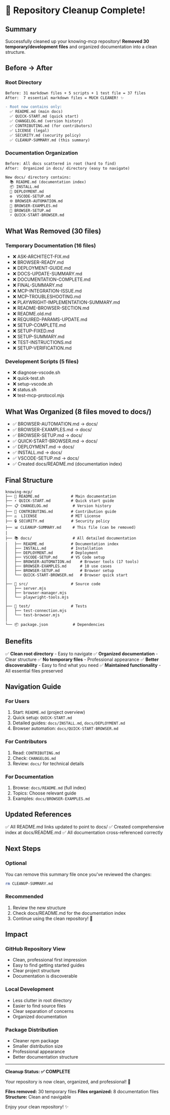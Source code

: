 # 🎉 Repository Cleanup Complete!

## Summary

Successfully cleaned up your knowing-mcp repository! **Removed 30 temporary/development files** and organized documentation into a clean structure.

## Before → After

### Root Directory
```diff
Before: 31 markdown files + 5 scripts + 1 test file = 37 files
After:  7 essential markdown files = MUCH CLEANER! ✨

- Root now contains only:
  ✅ README.md (main docs)
  ✅ QUICK-START.md (quick start)
  ✅ CHANGELOG.md (version history)
  ✅ CONTRIBUTING.md (for contributors)
  ✅ LICENSE (legal)
  ✅ SECURITY.md (security policy)
  ✅ CLEANUP-SUMMARY.md (this summary)
```

### Documentation Organization
```diff
Before: All docs scattered in root (hard to find)
After:  Organized in docs/ directory (easy to navigate)

New docs/ directory contains:
  📚 README.md (documentation index)
  📦 INSTALL.md
  🚀 DEPLOYMENT.md
  ⚙️  VSCODE-SETUP.md
  🌐 BROWSER-AUTOMATION.md
  📖 BROWSER-EXAMPLES.md
  🔧 BROWSER-SETUP.md
  ⚡ QUICK-START-BROWSER.md
```

## What Was Removed (30 files)

### Temporary Documentation (16 files)
- ❌ ASK-ARCHITECT-FIX.md
- ❌ BROWSER-READY.md
- ❌ DEPLOYMENT-GUIDE.md
- ❌ DOCS-UPDATE-SUMMARY.md
- ❌ DOCUMENTATION-COMPLETE.md
- ❌ FINAL-SUMMARY.md
- ❌ MCP-INTEGRATION-ISSUE.md
- ❌ MCP-TROUBLESHOOTING.md
- ❌ PLAYWRIGHT-IMPLEMENTATION-SUMMARY.md
- ❌ README-BROWSER-SECTION.md
- ❌ README.old.md
- ❌ REQUIRED-PARAMS-UPDATE.md
- ❌ SETUP-COMPLETE.md
- ❌ SETUP-FIXED.md
- ❌ SETUP-SUMMARY.md
- ❌ TEST-INSTRUCTIONS.md
- ❌ SETUP-VERIFICATION.md

### Development Scripts (5 files)
- ❌ diagnose-vscode.sh
- ❌ quick-test.sh
- ❌ setup-vscode.sh
- ❌ status.sh
- ❌ test-mcp-protocol.mjs

## What Was Organized (8 files moved to docs/)

- ✅ BROWSER-AUTOMATION.md → docs/
- ✅ BROWSER-EXAMPLES.md → docs/
- ✅ BROWSER-SETUP.md → docs/
- ✅ QUICK-START-BROWSER.md → docs/
- ✅ DEPLOYMENT.md → docs/
- ✅ INSTALL.md → docs/
- ✅ VSCODE-SETUP.md → docs/
- ✅ Created docs/README.md (documentation index)

## Final Structure

```
knowing-mcp/
├── 📄 README.md              # Main documentation
├── ⚡ QUICK-START.md         # Quick start guide
├── 📋 CHANGELOG.md           # Version history
├── 🤝 CONTRIBUTING.md        # Contribution guide
├── ⚖️  LICENSE               # MIT License
├── 🔒 SECURITY.md            # Security policy
├── 📊 CLEANUP-SUMMARY.md     # This file (can be removed)
│
├── 📚 docs/                  # All detailed documentation
│   ├── README.md            # Documentation index
│   ├── INSTALL.md           # Installation
│   ├── DEPLOYMENT.md        # Deployment
│   ├── VSCODE-SETUP.md      # VS Code setup
│   ├── BROWSER-AUTOMATION.md    # Browser tools (17 tools)
│   ├── BROWSER-EXAMPLES.md      # 10 use cases
│   ├── BROWSER-SETUP.md         # Browser setup
│   └── QUICK-START-BROWSER.md   # Browser quick start
│
├── 🔧 src/                   # Source code
│   ├── server.mjs
│   ├── browser-manager.mjs
│   └── playwright-tools.mjs
│
├── 🧪 test/                  # Tests
│   ├── test-connection.mjs
│   └── test-browser.mjs
│
└── 📦 package.json           # Dependencies
```

## Benefits

✅ **Clean root directory** - Easy to navigate
✅ **Organized documentation** - Clear structure
✅ **No temporary files** - Professional appearance
✅ **Better discoverability** - Easy to find what you need
✅ **Maintained functionality** - All essential files preserved

## Navigation Guide

### For Users
1. Start: `README.md` (project overview)
2. Quick setup: `QUICK-START.md`
3. Detailed guides: `docs/INSTALL.md`, `docs/DEPLOYMENT.md`
4. Browser automation: `docs/QUICK-START-BROWSER.md`

### For Contributors
1. Read: `CONTRIBUTING.md`
2. Check: `CHANGELOG.md`
3. Review: `docs/` for technical details

### For Documentation
1. Browse: `docs/README.md` (full index)
2. Topics: Choose relevant guide
3. Examples: `docs/BROWSER-EXAMPLES.md`

## Updated References

✅ All README.md links updated to point to docs/
✅ Created comprehensive index at docs/README.md
✅ All documentation cross-referenced correctly

## Next Steps

### Optional
You can remove this summary file once you've reviewed the changes:
```bash
rm CLEANUP-SUMMARY.md
```

### Recommended
1. Review the new structure
2. Check docs/README.md for the documentation index
3. Continue using the clean repository! 🚀

## Impact

### GitHub Repository View
- Clean, professional first impression
- Easy to find getting started guides
- Clear project structure
- Documentation is discoverable

### Local Development
- Less clutter in root directory
- Easier to find source files
- Clear separation of concerns
- Organized documentation

### Package Distribution
- Cleaner npm package
- Smaller distribution size
- Professional appearance
- Better documentation structure

---

**Cleanup Status: ✅ COMPLETE**

Your repository is now clean, organized, and professional! 🎉

**Files removed:** 30 temporary files
**Files organized:** 8 documentation files  
**Structure:** Clean and navigable

Enjoy your clean repository! ✨
